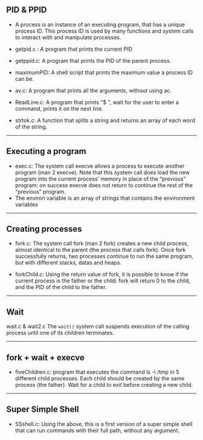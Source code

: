 ## PID & PPID
- A process is an instance of an executing program, that has a unique process ID. This process ID is used by many functions and system calls to interact with and manipulate processes.

- getpid.c : A program that prints the current PID
- getppid.c: A program that prints the PID of the parent process.
- maximumPID: A shell script that prints the maximum value a process ID can be.
- av.c: A program that prints all the arguments, without using ac.
- ReadLine.c: A program that prints "$ ", wait for the user to enter a command, prints it on the next line.
- strtok.c: A function that splits a string and returns an array of each word of the string.
<hr>

## Executing a program

- exec.c: The system call execve allows a process to execute another program (man 2 execve). Note that this system call does load the new program into the current process’ memory in place of the “previous” program: on success execve does not return to continue the rest of the “previous” program.
- The environ variable is an array of strings that contains the environment variables
<hr>

## Creating processes

- fork.c: The system call fork (man 2 fork) creates a new child process, almost identical to the parent (the process that calls fork). Once fork successfully returns, two processes continue to run the same program, but with different stacks, datas and heaps.

- forkChild.c: Using the return value of fork, it is possible to know if the current process is the father or the child: fork will return 0 to the child, and the PID of the child to the father.
<hr>

## Wait
wait.c & wait2.c The `wait()` system call suspends execution of the calling process until one of its children terminates.
<hr>

## fork + wait + execve

- fiveChildren.c: program that executes the command ls -l /tmp in 5 different child processes. Each child should be created by the same process (the father). Wait for a child to exit before creating a new child.
<hr>

## Super Simple Shell

- SSshell.c: Using the above, this is a first version of a super simple shell that can run commands with their full path, without any argument.
